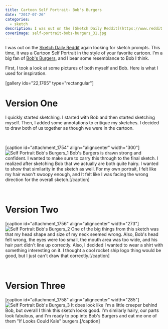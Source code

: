 ```yaml
---
title: Cartoon Self Portrait- Bob's Burgers
date: "2017-07-26"
categories: 
  - sketch
description: I was out on the [Sketch Daily Reddit](https://www.reddit.com/r/SketchDaily/) again looking for sketch prompts. This time, it was a Cartoon Self Portrait in the style of your favorite cartoon. I'm a big fan of [Bob's Burgers](https://en.wikipedia.org/wiki/Bob%27s_Burgers), and I bear some resemblance to Bob I think.
coverImage: self-portrait-bobs-burgers_31.jpg
---
```


I was out on the [Sketch Daily Reddit](https://www.reddit.com/r/SketchDaily/) again looking for sketch prompts. This time, it was a Cartoon Self Portrait in the style of your favorite cartoon. I'm a big fan of [Bob's Burgers](https://en.wikipedia.org/wiki/Bob%27s_Burgers), and I bear some resemblance to Bob I think.

First, I took a look at some pictures of both myself and Bob. Here is what I used for inspiration.

\[gallery ids="22,1765" type="rectangular"\]

# Version One

I quickly started sketching. I started with Bob and then started sketching myself. Then, I added some annotations to critique my sketches. I decided to draw both of us together as though we were in the cartoon.

 

\[caption id="attachment\_1754" align="aligncenter" width="300"\]![Self Portrait Bob's Burgers_1](https://joshualowrycom.files.wordpress.com/2017/07/self-portrait-bobs-burgers_1.jpg?w=300) Bob's Burgers is drawn strong and confident. I wanted to make sure to carry this through to the final sketch. I realized after sketching Bob that we actually are both quite hairy. I wanted to show that similarity in the sketch as well. For my own portrait, I felt like my hair wasn't swoopy enough, and It felt like I was facing the wrong direction for the overall sketch.\[/caption\]

 

# Version Two

\[caption id="attachment\_1756" align="aligncenter" width="273"\]![Self Portrait Bob's Burgers_2](https://joshualowrycom.files.wordpress.com/2017/07/self-portrait-bobs-burgers_2.jpg?w=273) One of the big things from this sketch was that my head shape and size of my neck seemed wrong. Also, Bob's head felt wrong, the eyes were too small, the mouth area was too wide, and his hair part didn't line up correctly. Also, I decided I wanted to wear a shirt with something interesting on it. I thought a cool rocket ship logo thing would be good, but I just can't draw that correctly.\[/caption\]

 

# Version Three

\[caption id="attachment\_1758" align="aligncenter" width="285"\]![Self Portrait Bob's Burgers_3](https://joshualowrycom.files.wordpress.com/2017/07/self-portrait-bobs-burgers_3.jpg?w=285) It does look like I'm a little creeper behind Bob, but overall I think this sketch looks good. I'm similarly hairy, our parts look fabulous, and I'm ready to pop into Bob's Burgers and eat me one of them "If Looks Could Kale" burgers.\[/caption\]
